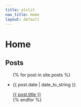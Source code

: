 ```yaml
---
title: alxlit
nav_title: Home
layout: default
---
```


# Home

## Posts

<ul>
  {% for post in site.posts %}
    <li>
      <aside><p>{{ post.date | date_to_string }}</p></aside>
      <a href="{{ post.url }}">{{ post.title }}</a>
    </li>
  {% endfor %}
</ul>